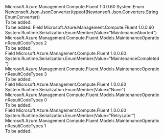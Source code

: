 <Type Name="MaintenanceOperationResultCodeTypes" FullName="Microsoft.Azure.Management.Compute.Fluent.Models.MaintenanceOperationResultCodeTypes">
  <TypeSignature Language="C#" Value="public enum MaintenanceOperationResultCodeTypes" />
  <TypeSignature Language="ILAsm" Value=".class public auto ansi sealed MaintenanceOperationResultCodeTypes extends System.Enum" />
  <TypeSignature Language="DocId" Value="T:Microsoft.Azure.Management.Compute.Fluent.Models.MaintenanceOperationResultCodeTypes" />
  <TypeSignature Language="VB.NET" Value="Public Enum MaintenanceOperationResultCodeTypes" />
  <TypeSignature Language="F#" Value="type MaintenanceOperationResultCodeTypes = " />
  <AssemblyInfo>
    <AssemblyName>Microsoft.Azure.Management.Compute.Fluent</AssemblyName>
    <AssemblyVersion>1.0.0.60</AssemblyVersion>
  </AssemblyInfo>
  <Base>
    <BaseTypeName>System.Enum</BaseTypeName>
  </Base>
  <Attributes>
    <Attribute>
      <AttributeName>Newtonsoft.Json.JsonConverter(typeof(Newtonsoft.Json.Converters.StringEnumConverter))</AttributeName>
    </Attribute>
  </Attributes>
  <Docs>
    <summary>To be added.</summary>
    <remarks>To be added.</remarks>
  </Docs>
  <Members>
    <Member MemberName="MaintenanceAborted">
      <MemberSignature Language="C#" Value="MaintenanceAborted" />
      <MemberSignature Language="ILAsm" Value=".field public static literal valuetype Microsoft.Azure.Management.Compute.Fluent.Models.MaintenanceOperationResultCodeTypes MaintenanceAborted = int32(2)" />
      <MemberSignature Language="DocId" Value="F:Microsoft.Azure.Management.Compute.Fluent.Models.MaintenanceOperationResultCodeTypes.MaintenanceAborted" />
      <MemberSignature Language="VB.NET" Value="MaintenanceAborted" />
      <MemberSignature Language="F#" Value="MaintenanceAborted = 2" Usage="Microsoft.Azure.Management.Compute.Fluent.Models.MaintenanceOperationResultCodeTypes.MaintenanceAborted" />
      <MemberType>Field</MemberType>
      <AssemblyInfo>
        <AssemblyName>Microsoft.Azure.Management.Compute.Fluent</AssemblyName>
        <AssemblyVersion>1.0.0.60</AssemblyVersion>
      </AssemblyInfo>
      <Attributes>
        <Attribute>
          <AttributeName>System.Runtime.Serialization.EnumMember(Value="MaintenanceAborted")</AttributeName>
        </Attribute>
      </Attributes>
      <ReturnValue>
        <ReturnType>Microsoft.Azure.Management.Compute.Fluent.Models.MaintenanceOperationResultCodeTypes</ReturnType>
      </ReturnValue>
      <MemberValue>2</MemberValue>
      <Docs>
        <summary>To be added.</summary>
      </Docs>
    </Member>
    <Member MemberName="MaintenanceCompleted">
      <MemberSignature Language="C#" Value="MaintenanceCompleted" />
      <MemberSignature Language="ILAsm" Value=".field public static literal valuetype Microsoft.Azure.Management.Compute.Fluent.Models.MaintenanceOperationResultCodeTypes MaintenanceCompleted = int32(3)" />
      <MemberSignature Language="DocId" Value="F:Microsoft.Azure.Management.Compute.Fluent.Models.MaintenanceOperationResultCodeTypes.MaintenanceCompleted" />
      <MemberSignature Language="VB.NET" Value="MaintenanceCompleted" />
      <MemberSignature Language="F#" Value="MaintenanceCompleted = 3" Usage="Microsoft.Azure.Management.Compute.Fluent.Models.MaintenanceOperationResultCodeTypes.MaintenanceCompleted" />
      <MemberType>Field</MemberType>
      <AssemblyInfo>
        <AssemblyName>Microsoft.Azure.Management.Compute.Fluent</AssemblyName>
        <AssemblyVersion>1.0.0.60</AssemblyVersion>
      </AssemblyInfo>
      <Attributes>
        <Attribute>
          <AttributeName>System.Runtime.Serialization.EnumMember(Value="MaintenanceCompleted")</AttributeName>
        </Attribute>
      </Attributes>
      <ReturnValue>
        <ReturnType>Microsoft.Azure.Management.Compute.Fluent.Models.MaintenanceOperationResultCodeTypes</ReturnType>
      </ReturnValue>
      <MemberValue>3</MemberValue>
      <Docs>
        <summary>To be added.</summary>
      </Docs>
    </Member>
    <Member MemberName="None">
      <MemberSignature Language="C#" Value="None" />
      <MemberSignature Language="ILAsm" Value=".field public static literal valuetype Microsoft.Azure.Management.Compute.Fluent.Models.MaintenanceOperationResultCodeTypes None = int32(0)" />
      <MemberSignature Language="DocId" Value="F:Microsoft.Azure.Management.Compute.Fluent.Models.MaintenanceOperationResultCodeTypes.None" />
      <MemberSignature Language="VB.NET" Value="None" />
      <MemberSignature Language="F#" Value="None = 0" Usage="Microsoft.Azure.Management.Compute.Fluent.Models.MaintenanceOperationResultCodeTypes.None" />
      <MemberType>Field</MemberType>
      <AssemblyInfo>
        <AssemblyName>Microsoft.Azure.Management.Compute.Fluent</AssemblyName>
        <AssemblyVersion>1.0.0.60</AssemblyVersion>
      </AssemblyInfo>
      <Attributes>
        <Attribute>
          <AttributeName>System.Runtime.Serialization.EnumMember(Value="None")</AttributeName>
        </Attribute>
      </Attributes>
      <ReturnValue>
        <ReturnType>Microsoft.Azure.Management.Compute.Fluent.Models.MaintenanceOperationResultCodeTypes</ReturnType>
      </ReturnValue>
      <MemberValue>0</MemberValue>
      <Docs>
        <summary>To be added.</summary>
      </Docs>
    </Member>
    <Member MemberName="RetryLater">
      <MemberSignature Language="C#" Value="RetryLater" />
      <MemberSignature Language="ILAsm" Value=".field public static literal valuetype Microsoft.Azure.Management.Compute.Fluent.Models.MaintenanceOperationResultCodeTypes RetryLater = int32(1)" />
      <MemberSignature Language="DocId" Value="F:Microsoft.Azure.Management.Compute.Fluent.Models.MaintenanceOperationResultCodeTypes.RetryLater" />
      <MemberSignature Language="VB.NET" Value="RetryLater" />
      <MemberSignature Language="F#" Value="RetryLater = 1" Usage="Microsoft.Azure.Management.Compute.Fluent.Models.MaintenanceOperationResultCodeTypes.RetryLater" />
      <MemberType>Field</MemberType>
      <AssemblyInfo>
        <AssemblyName>Microsoft.Azure.Management.Compute.Fluent</AssemblyName>
        <AssemblyVersion>1.0.0.60</AssemblyVersion>
      </AssemblyInfo>
      <Attributes>
        <Attribute>
          <AttributeName>System.Runtime.Serialization.EnumMember(Value="RetryLater")</AttributeName>
        </Attribute>
      </Attributes>
      <ReturnValue>
        <ReturnType>Microsoft.Azure.Management.Compute.Fluent.Models.MaintenanceOperationResultCodeTypes</ReturnType>
      </ReturnValue>
      <MemberValue>1</MemberValue>
      <Docs>
        <summary>To be added.</summary>
      </Docs>
    </Member>
  </Members>
</Type>